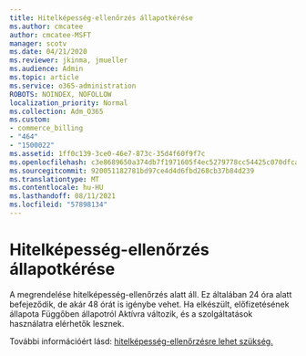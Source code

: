 ```yaml
---
title: Hitelképesség-ellenőrzés állapotkérése
ms.author: cmcatee
author: cmcatee-MSFT
manager: scotv
ms.date: 04/21/2020
ms.reviewer: jkinma, jmueller
ms.audience: Admin
ms.topic: article
ms.service: o365-administration
ROBOTS: NOINDEX, NOFOLLOW
localization_priority: Normal
ms.collection: Adm_O365
ms.custom:
- commerce_billing
- "464"
- "1500022"
ms.assetid: 1ff0c139-3ce0-46e7-873c-35d4f60f9f7c
ms.openlocfilehash: c3e8689650a374db7f1971605f4ec5279778cc54425c070dfca398291aa5b375
ms.sourcegitcommit: 920051182781bd97ce4d4d6fbd268cb37b84d239
ms.translationtype: MT
ms.contentlocale: hu-HU
ms.lasthandoff: 08/11/2021
ms.locfileid: "57898134"
---
```

# <a name="credit-check-status-request"></a>Hitelképesség-ellenőrzés állapotkérése

A megrendelése hitelképesség-ellenőrzés alatt áll. Ez általában 24 óra alatt befejeződik, de akár 48 órát is igénybe vehet. Ha elkészült, előfizetésének állapota Függőben állapotról Aktívra változik, és a szolgáltatások használatra elérhetők lesznek.

További információért lásd: [hitelképesség-ellenőrzésre lehet szükség.](https://docs.microsoft.com/microsoft-365/commerce/billing-and-payments/pay-for-your-subscription#pay-by-invoice-check-or-eft)
